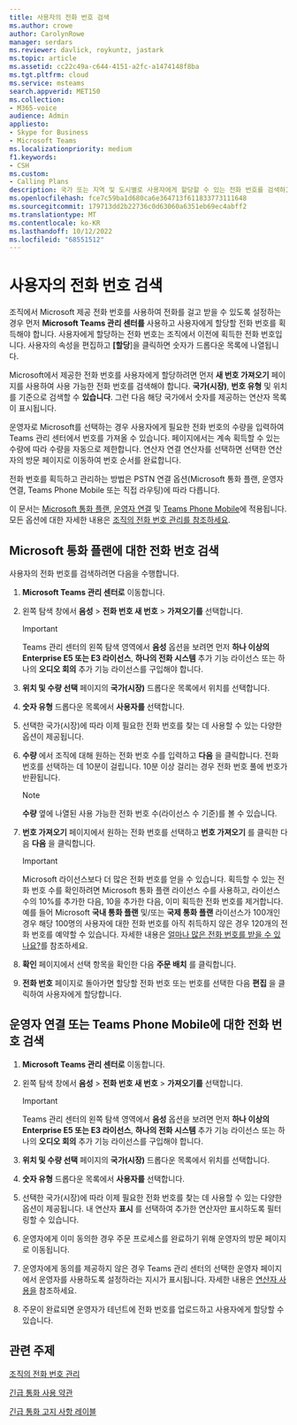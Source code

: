 ```yaml
---
title: 사용자의 전화 번호 검색
ms.author: crowe
author: CarolynRowe
manager: serdars
ms.reviewer: davlick, roykuntz, jastark
ms.topic: article
ms.assetid: cc22c49a-c644-4151-a2fc-a1474148f8ba
ms.tgt.pltfrm: cloud
ms.service: msteams
search.appverid: MET150
ms.collection:
- M365-voice
audience: Admin
appliesto:
- Skype for Business
- Microsoft Teams
ms.localizationpriority: medium
f1.keywords:
- CSH
ms.custom:
- Calling Plans
description: 국가 또는 지역 및 도시별로 사용자에게 할당할 수 있는 전화 번호를 검색하고 필요한 번호의 수량을 지정하는 방법을 알아보세요.
ms.openlocfilehash: fce7c59ba1d680ca6e364713f611833773111648
ms.sourcegitcommit: 179713dd2b22736c0d63060a6351eb69ec4abff2
ms.translationtype: MT
ms.contentlocale: ko-KR
ms.lasthandoff: 10/12/2022
ms.locfileid: "68551512"
---
```

# <a name="search-for-telephone-numbers-for-users"></a>사용자의 전화 번호 검색

조직에서 Microsoft 제공 전화 번호를 사용하여 전화를 걸고 받을 수 있도록 설정하는 경우 먼저 **Microsoft Teams 관리 센터를** 사용하고 사용자에게 할당할 전화 번호를 획득해야 합니다. 사용자에게 할당하는 전화 번호는 조직에서 이전에 획득한 전화 번호입니다. 사용자의 속성을 편집하고 **[할당**]을 클릭하면 숫자가 드롭다운 목록에 나열됩니다.
  
Microsoft에서 제공한 전화 번호를 사용자에게 할당하려면 먼저 **새 번호 가져오기** 페이지를 사용하여 사용 가능한 전화 번호를 검색해야 합니다. **국가(시장)**, **번호 유형** 및 위치를 기준으로 검색할 수 **있습니다**. 그런 다음 해당 국가에서 숫자를 제공하는 연산자 목록이 표시됩니다.

운영자로 Microsoft를 선택하는 경우 사용자에게 필요한 전화 번호의 수량을 입력하여 Teams 관리 센터에서 번호를 가져올 수 있습니다. 페이지에서는 계속 획득할 수 있는 수량에 따라 수량을 자동으로 제한합니다. 연산자 연결 연산자를 선택하면 선택한 연산자의 방문 페이지로 이동하여 번호 순서를 완료합니다.

전화 번호를 획득하고 관리하는 방법은 PSTN 연결 옵션(Microsoft 통화 플랜, 운영자 연결, Teams Phone Mobile 또는 직접 라우팅)에 따라 다릅니다.

이 문서는 [Microsoft 통화 플랜](#search-for-telephone-numbers-for-microsoft-calling-plans), [운영자 연결](#search-for-telephone-numbers-for-operator-connect-or-teams-phone-mobile) 및 [Teams Phone Mobile](#search-for-telephone-numbers-for-operator-connect-or-teams-phone-mobile)에 적용됩니다. 모든 옵션에 대한 자세한 내용은 [조직의 전화 번호 관리를 참조하세요](/microsoftteams/manage-phone-numbers-landing-page).

## <a name="search-for-telephone-numbers-for-microsoft-calling-plans"></a>Microsoft 통화 플랜에 대한 전화 번호 검색

사용자의 전화 번호를 검색하려면 다음을 수행합니다.
  
1. **Microsoft Teams 관리 센터로** 이동합니다.

2. 왼쪽 탐색 창에서 **음성** > **전화 번호 새 번호** > **가져오기를** 선택합니다.
  
    > [!IMPORTANT]
    > Teams 관리 센터의 왼쪽 탐색 영역에서 **음성** 옵션을 보려면 먼저 **하나 이상의 Enterprise E5 또는 E3 라이선스**, **하나의 전화 시스템** 추가 기능 라이선스 또는 하나의 **오디오 회의** 추가 기능 라이선스를 구입해야 합니다.  

3. **위치 및 수량 선택** 페이지의 **국가(시장)** 드롭다운 목록에서 위치를 선택합니다.

4. **숫자 유형** 드롭다운 목록에서 **사용자를** 선택합니다.

5. 선택한 국가(시장)에 따라 이제 필요한 전화 번호를 찾는 데 사용할 수 있는 다양한 옵션이 제공됩니다.  

6. **수량** 에서 조직에 대해 원하는 전화 번호 수를 입력하고 **다음** 을 클릭합니다. 전화 번호를 선택하는 데 10분이 걸립니다. 10분 이상 걸리는 경우 전화 번호 풀에 번호가 반환됩니다.

    > [!NOTE]
    > **수량** 옆에 나열된 사용 가능한 전화 번호 수(라이선스 수 기준)를 볼 수 있습니다.
  
7. **번호 가져오기** 페이지에서 원하는 전화 번호를 선택하고 **번호 가져오기** 를 클릭한 다음 **다음** 을 클릭합니다.

    > [!IMPORTANT]
    > Microsoft 라이선스보다 더 많은 전화 번호를 얻을 수 있습니다. 획득할 수 있는 전화 번호 수를 확인하려면 Microsoft 통화 플랜 라이선스 수를 사용하고, 라이선스 수의 10%를 추가한 다음, 10을 추가한 다음, 이미 획득한 전화 번호를 제거합니다. 예를 들어 Microsoft **국내 통화 플랜** 및/또는 **국제 통화 플랜** 라이선스가 100개인 경우 해당 100명의 사용자에 대한 전화 번호를 아직 취득하지 않은 경우 120개의 전화 번호를 예약할 수 있습니다. 자세한 내용은 [얼마나 많은 전화 번호를 받을 수 있나요?](./how-many-phone-numbers-can-you-get.md)를 참조하세요.

8. **확인** 페이지에서 선택 항목을 확인한 다음 **주문 배치** 를 클릭합니다.

9. **전화 번호** 페이지로 돌아가면 할당할 전화 번호 또는 번호를 선택한 다음 **편집** 을 클릭하여 사용자에게 할당합니다.

## <a name="search-for-telephone-numbers-for-operator-connect-or-teams-phone-mobile"></a>운영자 연결 또는 Teams Phone Mobile에 대한 전화 번호 검색

1. **Microsoft Teams 관리 센터로** 이동합니다.

2. 왼쪽 탐색 창에서 **음성** > **전화 번호 새 번호** > **가져오기를** 선택합니다.
  
    > [!IMPORTANT]
    > Teams 관리 센터의 왼쪽 탐색 영역에서 **음성** 옵션을 보려면 먼저 **하나 이상의 Enterprise E5 또는 E3 라이선스**, **하나의 전화 시스템** 추가 기능 라이선스 또는 하나의 **오디오 회의** 추가 기능 라이선스를 구입해야 합니다.  

3. **위치 및 수량 선택** 페이지의 **국가(시장)** 드롭다운 목록에서 위치를 선택합니다.

4. **숫자 유형** 드롭다운 목록에서 **사용자를** 선택합니다.

5. 선택한 국가(시장)에 따라 이제 필요한 전화 번호를 찾는 데 사용할 수 있는 다양한 옵션이 제공됩니다. 내 연산자 **표시** 를 선택하여 추가한 연산자만 표시하도록 필터링할 수 있습니다.

6. 운영자에게 이미 동의한 경우 주문 프로세스를 완료하기 위해 운영자의 방문 페이지로 이동됩니다.

7. 운영자에게 동의를 제공하지 않은 경우 Teams 관리 센터의 선택한 운영자 페이지에서 운영자를 사용하도록 설정하라는 지시가 표시됩니다. 자세한 내용은 [연산자 사용을](operator-connect-configure.md#enable-an-operator) 참조하세요.

8. 주문이 완료되면 운영자가 테넌트에 전화 번호를 업로드하고 사용자에게 할당할 수 있습니다.  

## <a name="related-topics"></a>관련 주제

[조직의 전화 번호 관리](manage-phone-numbers-landing-page.md)

[긴급 통화 사용 약관](./emergency-calling-terms-and-conditions.md)

[긴급 통화 고지 사항 레이블](https://github.com/MicrosoftDocs/OfficeDocs-SkypeForBusiness/blob/live/Teams/downloads/emergency-calling/emergency-calling-label-(en-us)-(v.1.0).zip?raw=true)

